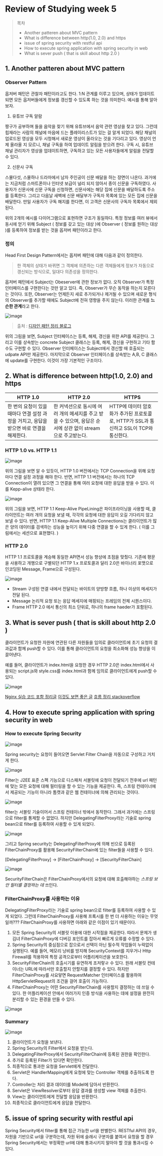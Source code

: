 # Review of Studying week 5

> 목차
> * Another patteren about MVC pattern
> * What is difference between http(1.0, 2.0) and https
> * issue of spring security with restful api
> * How to execute spring application with spring security in web
> * What is sever push ( that is skill about http 2.0 )

## 1. Another patteren about MVC pattern

### Observer Pattern

옵저버 패턴은 관찰자 패턴이라고도 한다. 1:N 관계를 이루고 있으며, 상태가 업데이트되면 모든 옵저버들에게 정보를 갱신할 수 있도록 하는 것을 의미한다. 예시를 통해 알아보자.

1. 유튜브 구독 알람

짱구가 공부하며 들을 음악을 찾기 위해 유튜브에서 음악 관련 영상을 찾고 있다. 그런데 힙재라는 사람의 채널에 마음에 드는 플레이리스트가 있는 걸 알게 되었다. 해당 채널의 업로드된 영상을 모두 시청해서 새로운 영상이 올라오는 것을 기다리고 있다. 영상이 언제 올라올 지 모르니, 채널 구독을 하여 업데이트 알림을 받으려 한다. 구독 시, 유튜브 채널 관리자가 영상을 업데이트하면, 구독하고 있는 모든 사용자들에게 알림을 전달할 수 있다.

2. 신문사 구독

스물다섯, 스물하나 드라마에서 남자 주인공이 신문 배달을 하는 장면이 나온다. 과거에는 지금처럼 스마트폰이나 인터넷 보급이 널리 되지 않아서 종이 신문을 구독하였다. 사용자가 신문사에 신문 구독을 신청하면, 신문사에는 해당 집에 신문을 배달하도록 주소를 등록한다. 그리고 다음날 새벽에 신문 배달부가 구독자 목록에 있는 모든 집에 신문을 배달한다. 만일 사용자가 구독 해지를 한다면, 이 고객은 신문사의 구독자 목록에서 제외된다. 

위의 2개의 예시를 다이어그램으로 표현하면 구조가 동일하다. 특정 정보를 여러 뷰에서 동시에 얻기 위해 Subject ( 정보를 갖고 있는 대상 )에 Observer ( 정보를 원하는 대상 )를 등록하여 정보를 받는 것을 옵저버 패턴이라고 한다. 

### 정의

Head First Design Pattern에서는 옵저버 패턴에 대해 다음과 같이 정의한다.
> 한 객체의 상태가 바뀌면 그 객체에 의존하는 다른 객체들에게 정보가 자동으로 갱신되는 방식으로, 일대다 의존성을 정의한다. 

옵저버 패턴에서 Subject는 Obeserver에 관한 정보가 없다. 오직 Observer가 특정 인터페이스를 구현한다는 것만 알고 있다. 즉, Observer가 무슨 동작을 하는지 모른다는 것이다. 또한, Observer는 언제든지 새로 추가되거나 제거될 수 있으며 새로운 형식의 Observer를 추가할 때에도 Subject에 전혀 영향을 주지 않는다. 이러한 관계를 **느슨한 관계**라고 한다. 

![image](https://user-images.githubusercontent.com/61505572/182789091-918553c0-c1d6-4980-8e28-375322c2a5c8.png)
> 출처 : [디자인 패턴 정리 블로그](https://luckygg.tistory.com/181)

위의 그림을 보면, Subject 인터페이스는 등록, 해제, 갱신을 위한 API를 제공한다. 그리고 이를 상속받는 concrete Subject 클래스는 등록, 해제, 갱신을 구현하고 기타 함수도 구현할 수 있다. Observer 인터페이스는 Subject에서 갱신할 때 호출되는 udpate API만 제공한다. 마지막으로 Observer 인터페이스를 상속받는 A,B, C 클래스에 update를 구현한다. 이것이 가장 기본적인 구조이다.

## 2. What is difference between http(1.0, 2.0) and https

|HTTP 1.0|HTTP 2.0|HTTPS|
|------|---|---|
|한 번의 요청이 있을 때마다 연결 설정 과정을 거치고, 응답을 받으면 바로 연결을 해제한다.|한 커넥션으로 동시에 여러 개의 메세지를 주고 받을 수 있으며, 응답은 순서에 상관 없이 stream으로 주고받는다.|HTTP에 데이터 암호화가 추가된 프로토콜로, HTTP가 SSL과 통신하고 SSL이 TCP와 통신한다.|

### HTTP 1.0 vs. HTTP 1.1

![image](https://user-images.githubusercontent.com/61505572/182791280-dded8376-d765-456b-87c1-5160486994f2.png)

위의 그림을 보면 알 수 있듯이, HTTP 1.0 버전에서는 TCP Connection을 위해 요청마다 연결 설정 과정을 해야 한다.
반면, HTTP 1.1 버전에서는 하나의 TCP Connection이 열려 있으면 그 연결을 통해 여러 요청에 대한 응답을 받을 수 있다. 이를 Kepp-alive 상태라 한다.

![image](https://user-images.githubusercontent.com/61505572/182791609-afe603ce-9fe5-4c70-9028-4cabfc9c4a08.png)

위의  그림을 보면, HTTP 1.1 Keep-Alive PipeLining은 파이프라이닝을 사용할 때, 클라이언트는 여러 개의 요청을 보낼 때, 각각의 요청에 대한 응답이 오길 기다리지 않고 보낼 수 있다.
반면, HTTP 1.1 Keep-Alive Multiple Connections는 클라이언트가 많은 양의 데이터를 검색하는 성능을 높이기 위해 다중 연결을 할 수 있게 한다. ( 이를 그림에서는 세션으로 표현했다. )

### HTTP 2.0

HTTP 1.1 프로토콜을 계승해 동일한 API면서 성능 향상에 초점을 맞췄다. 기존에 평문을 사용하고 개행으로 구별되던 HTTP 1.x 프로토콜과 달리 2.0은 바이너리 포맷으로 인코딩된 Message, Frame으로 구성된다.

![image](https://user-images.githubusercontent.com/61505572/182792338-e1191b6c-f854-4f9d-a47d-80cdce2478c4.png)

* Stream
구성된 연결 내에서 전달되는 바이트의 양방향 흐름, 하나 이상의 메세지가 전달 된다.
* Message
논리적 요청 또는 응답 메세지에 매핑되는 프레임의 전체 시퀀스이다.
* Frame
HTTP 2.0 에서 통신의 최소 단위로, 하나의 frame haeder가 포함된다. 

## 3.  What is sever push ( that is skill about http 2.0 )

클라이언트가 요청한 자원에 연관된 다른 자원들을 임의로 클라이언트에 초기 요청의 결과값과 함께 push할 수 있다. 이를 통해 클라이언트의 요청을 최소화해 성능 향상을 이끌어낸다.

예를 들어, 클라이언트가 index.html을 요청한 경우 HTTP 2.0은 index.html에서 사용되는 script.js와 style.css를 index.html과 함께 임의로 클라이언트에게 push할 수 있다.

![image](https://user-images.githubusercontent.com/61505572/182796116-0dac6af1-d512-4bdc-85b1-c600e3836eee.png)

[Nginx 실습 코드 포함 정리글](https://minholee93.tistory.com/entry/Nginx-HTTP2)
[이것도 보면 좋은 글](https://sunjoong85.github.io/pwa,/http2/2018/04/16/Pogressive-Web-App-HTTP2%EC%99%80-Server-Push.html)
[흐름 정리 stackoverflow](https://stackoverflow.com/questions/11077857/what-are-long-polling-websockets-server-sent-events-sse-and-comet)


## 4. How to execute spring application with spring security in web

### How to execute Spring Security 
![image](https://user-images.githubusercontent.com/61505572/182797438-533e1a5f-d43d-428f-8eb2-cc171696e1c0.png)

Spring security는 요청이 들어오면 Servlet Filter Chain을 자동으로 구성하고 거치게 한다. 

![image](https://user-images.githubusercontent.com/61505572/182797580-30deb509-a904-4439-827d-7f176a8b0824.png)

Filter는 J2EE 표준 스펙 기능으로 디스패처 서블릿에 요청이 전달되기 전후에 url 패턴에 맞는 모든 요청에 대해 필터링을 할 수 있는 기능을 제공한다.
즉, 스프링 컨테이너에서 제공되는 기능이 아니라 톰캣과 같은 웹 컨테이너에 의해 관리되는 것이다.

![image](https://user-images.githubusercontent.com/61505572/182797804-176c7457-26ca-40ab-a5a2-3515acc699b8.png)

filter는 서블릿 기술이어서 스프링 컨테이너 밖에서 동작한다. 그래서 과거에는 스프링으로 filter를 통제할 수 없었다. 하지만 DelegatingFilterProxy라는 기술로 spring bean으로 filter를 등록하여 사용할 수 있게 되었다.

![image](https://user-images.githubusercontent.com/61505572/182798047-006bdb17-76c7-4920-8d6f-6a059ff7ac4b.png)

그리고 Spring security는 DelegatingFilterProxy에 의해 빈으로 등록된 FilterChainProxy를 활용해 SecurityFilterChain에 있는 filter들을 사용할 수 있다.

[DelegatingFilterProxy] -> [FilterChainProxy] -> [SecurityFilterChain]

![image](https://user-images.githubusercontent.com/61505572/182798383-ac11aba2-a0d0-435f-bc9a-c705651590a9.png)

SecurityFilterChain은 FilterChainProxy에서의 요청에 대해 호출해야하는 *스프링 보안 필터를 결정하는 데* 쓰인다.

### FilterChainProxy를 사용하는 이유

DelegatingFilterProxy라는 기술로 spring bean으로 filter를 등록하여 사용할 수 있게 되었다. 그런데 FilterChainProxy를 사용해 프록시를 한 번 더 사용하는 이유는 무엇일까??? FilterChainProxy를 사용하면 아래와 같은 이점이 있기 때문이다.

1. 모든 Spring Security의 서블릿 이용에 대한 시작점을 제공한다.
따라서 문제가 생김녀 FilterChainProxy에 디버깅 포인트를 잡아서 빠르게 오류를 수정할 수 있다.
2. Spring Security의 중심점으로 잡으로서 선택이 아닌 필수적 작업들이 누락없이 실행된다. 
예를 들어, 메모리 낭비를 방지해 SecurityContext를 지우거나 Http Firewall를 적용하여 특정 공격으로부터 어플리케이션을 보호한다.
3. SecurityFilterChain의 호출시기를 유연하게 조저랗ㄹ 수 있다. 
원래 서블릿 컨테이너는 URL에 따라서만 호출할지 안할지를 결정할 수 있다. 하지만 FilterChainProxy를 사요앟면 RequestMatcher 인터페이스를 활용하여 HttpServletRequest의 조건을 걸어 호출이 가능하다.
4. FilterChainProxy는 어떤 SecurityFilterChain를 사용할지 결정하는 데 쓰일 수 있다.
한 어플리케이션 안에서 여러가지 인증 방식을 사용하는 데에 설정을 완전히 분리할 수 있는 환경을 만들 수 있다. 

![image](https://user-images.githubusercontent.com/61505572/182799606-10d017ae-9eff-4e6f-8f93-12c300f2db27.png)

### Summary

![image](https://user-images.githubusercontent.com/61505572/182803335-3a172673-3a89-46cf-b4b1-8e3e28c159f9.png)

1. 클라이언트가 요청을 보낸다.
2. Spring Security의 Filter에서 요청을 받는다.
3. DelegatingFilterProxy에서 SecurityFilterChain에 등록된 권한을 확인한다.
4. 추가로 등록된 Filter가 있다면 확인한다.
5. 최종적으로 통과한 요청을 Servlet에게 전달한다.
6. Servlet은 HandlerMapping에게 요청에 맞는 Controller 객체를 추출하도록 한다.
7. Controller는 처리 결과 데이터를 Model에 담아서 반환한다.
8. Servlet은 ViewResolver로부터 응답 결과를 생성할 view 객체를 추출한다.
9. View는 클라이언트에게 전달할 응답을 반환한다.
10. 최종적으로 클라이언트에게 응답을 전달한다.

## 5. issue of spring security with restful api

Spring Security에서 filter를 통해 접근 가능한 url을 판별한다. RESTful API의 경우, 자원을 기반으로 url을 구분하는데, 자원 뒤에 슬래시 구분자를 붙여서 요청을 할 경우 Spring Security에서는 부정확한 url에 대해 통과시키지 말아야 할 것을 통과시킬 수 있다.

